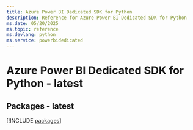 ```yaml
---
title: Azure Power BI Dedicated SDK for Python
description: Reference for Azure Power BI Dedicated SDK for Python
ms.date: 05/20/2025
ms.topic: reference
ms.devlang: python
ms.service: powerbidedicated
---
```

# Azure Power BI Dedicated SDK for Python - latest
## Packages - latest
[!INCLUDE [packages](power-bi-dedicated-index.md)]